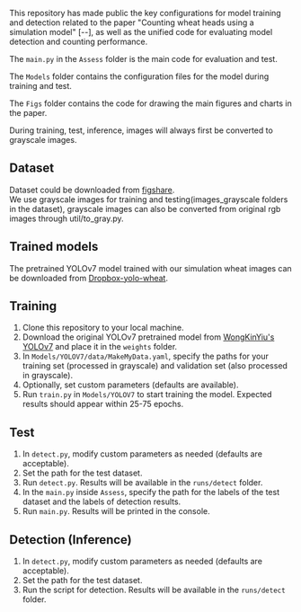 This repository has made public the key configurations for model training and detection related to the paper "Counting wheat heads using a simulation model" [--], as well as the unified code for evaluating model detection and counting performance.

The `main.py` in the `Assess` folder is the main code for evaluation and test. 

The `Models` folder contains the configuration files for the model during training and test. 

The `Figs` folder contains the code for drawing the main figures and charts in the paper.

During training, test, inference, images will always first be converted to grayscale images.


## Dataset
Dataset could be downloaded from [figshare](https://figshare.com/articles/thesis/Untitled_Item/24198891).    
We use grayscale images for training and testing(images_grayscale folders in the dataset), grayscale images can also be converted from original rgb images through util/to_gray.py. 

## Trained models
The pretrained YOLOv7 model trained with our simulation wheat images can be downloaded from [Dropbox-yolo-wheat](https://www.dropbox.com/scl/fo/lp1sr5jx2vhqemfgehzfz/ALT1n_Sibp-OY1hr45dsRT0?rlkey=kik5igngwjsbtljios41iab62&st=ugps35t1&dl=0).

## Training
1. Clone this repository to your local machine.
2. Download the original YOLOv7 pretrained model from [WongKinYiu's YOLOv7](https://github.com/WongKinYiu/yolov7) and place it in the `weights` folder.
3. In `Models/YOLOV7/data/MakeMyData.yaml`, specify the paths for your training set (processed in grayscale) and validation set (also processed in grayscale).
4. Optionally, set custom parameters (defaults are available).
5. Run `train.py` in `Models/YOLOV7` to start training the model. Expected results should appear within 25-75 epochs.

## Test
1. In `detect.py`, modify custom parameters as needed (defaults are acceptable).
2. Set the path for the test dataset.
3. Run `detect.py`. Results will be available in the `runs/detect` folder.
4. In the `main.py`  inside `Assess`, specify the path for the labels of the test dataset and the labels of detection results.
5. Run `main.py`. Results will be printed in the console.

## Detection (Inference)
1. In `detect.py`, modify custom parameters as needed (defaults are acceptable).
2. Set the path for the test dataset.
3. Run the script for detection. Results will be available in the `runs/detect` folder.
